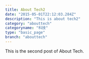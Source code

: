 ```yaml
---
title: About Tech2
date: "2015-05-01T22:12:03.284Z"
description: "This is about tech2"
category: "abouttech"
categoryname: "科技"
type: "basic_page"
branch: "abouttech"
---
```


This is the second post of About Tech.
